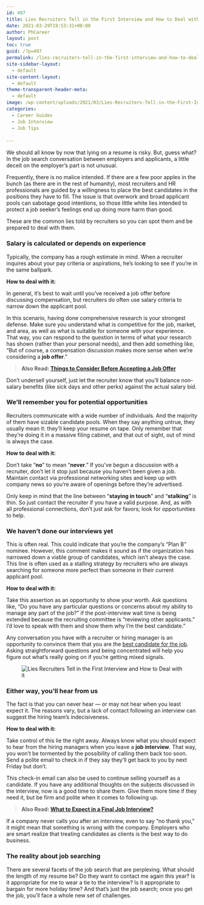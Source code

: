 ```yaml
---
id: 497
title: Lies Recruiters Tell in the First Interview and How to Deal with it
date: 2021-03-29T19:53:31+00:00
author: PhCareer
layout: post
toc: true
guid: /?p=497
permalink: /lies-recruiters-tell-in-the-first-interview-and-how-to-deal-with-it/
site-sidebar-layout:
  - default
site-content-layout:
  - default
theme-transparent-header-meta:
  - default
image: /wp-content/uploads/2021/03/Lies-Recruiters-Tell-in-the-First-Interview-.jpg
categories:
  - Career Guides
  - Job Interview
  - Job Tips

---
```

We should all know by now that lying on a resume is risky. But, guess what? In the job search conversation between employers and applicants, a little deceit on the employer&#8217;s part is not unusual.

Frequently, there is no malice intended. If there are a few poor apples in the bunch (as there are in the rest of humanity), most recruiters and HR professionals are guided by a willingness to place the best candidates in the positions they have to fill. The issue is that overwork and broad applicant pools can sabotage good intentions, so those little white lies intended to protect a job seeker&#8217;s feelings end up doing more harm than good.

These are the common lies told by recruiters so you can spot them and be prepared to deal with them.

### **Salary is calculated or depends on experience**

Typically, the company has a rough estimate in mind. When a recruiter inquires about your pay criteria or aspirations, he&#8217;s looking to see if you&#8217;re in the same ballpark.

**How to deal with it:**

In general, it&#8217;s best to wait until you&#8217;ve received a job offer before discussing compensation, but recruiters do often use salary criteria to narrow down the applicant pool.

In this scenario, having done comprehensive research is your strongest defense. Make sure you understand what is competitive for the job, market, and area, as well as what is suitable for someone with your experience. That way, you can respond to the question in terms of what your research has shown (rather than your personal needs), and then add something like, “But of course, a compensation discussion makes more sense when we&#8217;re considering a **job offer**.”

<blockquote class="wp-block-quote">
  <p>
    <strong>Also Read: <a href="/things-to-consider-before-accepting-a-job-offer/">Things to Consider Before Accepting a Job Offer</a></strong>
  </p>
</blockquote>

Don&#8217;t undersell yourself, just let the recruiter know that you&#8217;ll balance non-salary benefits (like sick days and other perks) against the actual salary bid.

### **We&#8217;ll remember you for potential opportunities**

Recruiters communicate with a wide number of individuals. And the majority of them have sizable candidate pools. When they say anything untrue, they usually mean it: they&#8217;ll keep your resume on tape. Only remember that they&#8217;re doing it in a massive filing cabinet, and that out of sight, out of mind is always the case.

**How to deal with it:**

Don&#8217;t take &#8220;**no**&#8221; to mean &#8220;**never**.&#8221; If you&#8217;ve begun a discussion with a recruiter, don&#8217;t let it stop just because you haven&#8217;t been given a job. Maintain contact via professional networking sites and keep up with company news so you&#8217;re aware of openings before they&#8217;re advertised.

Only keep in mind that the line between &#8220;**staying in touch**&#8221; and &#8220;**stalking**&#8221; is thin. So just contact the recruiter if you have a valid purpose. And, as with all professional connections, don&#8217;t just ask for favors; look for opportunities to help.

### **We haven&#8217;t done our interviews yet**

This is often real. This could indicate that you&#8217;re the company&#8217;s &#8220;Plan B&#8221; nominee. However, this comment makes it sound as if the organization has narrowed down a viable group of candidates, which isn&#8217;t always the case. This line is often used as a stalling strategy by recruiters who are always searching for someone more perfect than someone in their current applicant pool.

**How to deal with it:**

Take this assertion as an opportunity to show your worth. Ask questions like, &#8220;Do you have any particular questions or concerns about my ability to manage any part of the job?&#8221; if the post-interview wait time is being extended because the recruiting committee is &#8220;reviewing other applicants.&#8221; I&#8217;d love to speak with them and show them why I&#8217;m the best candidate.”

Any conversation you have with a recruiter or hiring manager is an opportunity to convince them that you are the [best candidate for the job](/how-to-figure-out-if-you-are-right-for-the-job/). Asking straightforward questions and being concentrated will help you figure out what&#8217;s really going on if you&#8217;re getting mixed signals.


<figure class="wp-block-image size-large is-resized">

<img loading="lazy" src="/wp-content/uploads/2021/03/Lies-Recruiters-Tell-in-the-First-Interview-and-How-to-Deal-with-it.jpg" alt="Lies Recruiters Tell in the First Interview and How to Deal with it" class="wp-image-498" width="726" height="483" srcset="/wp-content/uploads/2021/03/Lies-Recruiters-Tell-in-the-First-Interview-and-How-to-Deal-with-it.jpg 768w, /wp-content/uploads/2021/03/Lies-Recruiters-Tell-in-the-First-Interview-and-How-to-Deal-with-it-300x200.jpg 300w" sizes="(max-width: 726px) 100vw, 726px" /> </figure> 

### **Either way, you&#8217;ll hear from us**

The fact is that you can never hear — or may not hear when you least expect it. The reasons vary, but a lack of contact following an interview can suggest the hiring team&#8217;s indecisiveness.

**How to deal with it:**

Take control of this lie the right away. Always know what you should expect to hear from the hiring managers when you leave a **job interview**. That way, you won&#8217;t be tormented by the possibility of calling them back too soon. Send a polite email to check in if they say they&#8217;ll get back to you by next Friday but don&#8217;t.

This check-in email can also be used to continue selling yourself as a candidate. If you have any additional thoughts on the subjects discussed in the interview, now is a good time to share them. Give them more time if they need it, but be firm and polite when it comes to following up.

<blockquote class="wp-block-quote">
  <p>
    <strong>Also Read: <a href="/what-to-expect-in-a-final-job-interview/">What to Expect in a Final Job Interview?</a></strong>
  </p>
</blockquote>

If a company never calls you after an interview, even to say &#8220;no thank you,&#8221; it might mean that something is wrong with the company. Employers who are smart realize that treating candidates as clients is the best way to do business.

### **The reality about job searching**

There are several facets of the job search that are perplexing. What should the length of my resume be? Do they want to contact me again this year? Is it appropriate for me to wear a tie to the interview? Is it appropriate to bargain for more holiday time? And that&#8217;s just the job search; once you get the job, you&#8217;ll face a whole new set of challenges.

